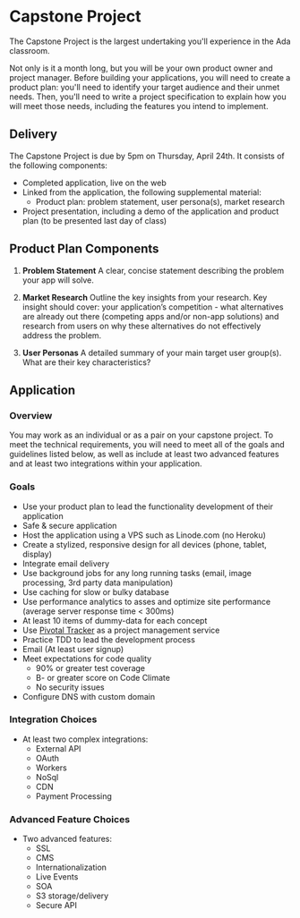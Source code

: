 # Capstone Project

The Capstone Project is the largest undertaking you'll experience in the Ada classroom.

Not only is it a month long, but you will be your own product owner and project manager. Before building your applications, you will need to create a product plan: you'll need to identify your target audience and their unmet needs. Then, you'll need to write a project specification to explain how you will meet those needs, including the features you intend to implement.

## Delivery
The Capstone Project is due by 5pm on Thursday, April 24th. It consists of the following components:

+ Completed application, live on the web
+ Linked from the application, the following supplemental material:
    + Product plan: problem statement, user persona(s), market research
+ Project presentation, including a demo of the application and product plan (to be presented last day of class)

## Product Plan Components

1. **Problem Statement**
A clear, concise statement describing the problem your app will solve.

2. **Market Research**
Outline the key insights from your research. Key insight should cover: your application’s competition - what alternatives are already out there (competing apps and/or non-app solutions) and research from users on why these alternatives do not effectively address the problem.

3. **User Personas**
A detailed summary of your main target user group(s). What are their key characteristics?

## Application

### Overview
You may work as an individual or as a pair on your capstone project. To meet the technical requirements, you will need to meet all of the goals and guidelines listed below, as well as include at least two advanced features and at least two integrations within your application.

### Goals
+ Use your product plan to lead the functionality development of their application
+ Safe & secure application
+ Host the application using a VPS such as Linode.com (no Heroku)
+ Create a stylized, responsive design for all devices (phone, tablet, display)
+ Integrate email delivery
+ Use background jobs for any long running tasks (email, image processing, 3rd party data manipulation)
+ Use caching for slow or bulky database
+ Use performance analytics to asses and optimize site performance (average server response time < 300ms)
+ At least 10 items of dummy-data for each concept
+ Use [Pivotal Tracker](http://pivotaltracker.com) as a project management service
+ Practice TDD to lead the development process
+ Email (At least user signup)
+ Meet expectations for code quality
    + 90% or greater test coverage
    + B- or greater score on Code Climate
    + No security issues
+ Configure DNS with custom domain

### Integration Choices
+ At least two complex integrations:
    + External API
    + OAuth
    + Workers
    + NoSql
    + CDN
    + Payment Processing

### Advanced Feature Choices
+ Two advanced features:
    + SSL
    + CMS
    + Internationalization
    + Live Events
    + SOA
    + S3 storage/delivery
    + Secure API
